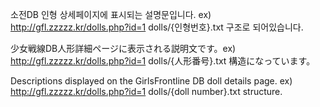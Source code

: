 소전DB 인형 상세페이지에 표시되는 설명문입니다. ex) http://gfl.zzzzz.kr/dolls.php?id=1
dolls/{인형번호}.txt 구조로 되어있습니다.

少女戦線DB人形詳細ページに表示される説明文です。ex) http://gfl.zzzzz.kr/dolls.php?id=1
dolls/{人形番号}.txt 構造になっています。

Descriptions displayed on the GirlsFrontline DB doll details page. ex) http://gfl.zzzzz.kr/dolls.php?id=1
dolls/{doll number}.txt structure.
